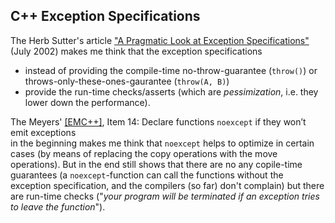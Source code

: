 C++ Exception Specifications
-

The Herb Sutter's article ["A Pragmatic Look at Exception Specifications"](http://www.gotw.ca/publications/mill22.htm) (July 2002) makes me think that the exception specifications  
* instead of providing the compile-time no-throw-guarantee (`throw()`) or throws-only-these-ones-gaurantee (`throw(A, B)`)  
* provide the run-time checks/asserts (which are _pessimization_, i.e. they lower down the performance).  

The Meyers' [[EMC++]](https://github.com/kuzminrobin/code_review_notes/blob/master/book_list.md), Item 14: Declare functions `noexcept` if they won’t emit exceptions  
in the beginning makes me think that `noexcept` helps to optimize in certain cases (by means of replacing the copy operations with the move operations). But in the end still shows that there are no any copile-time guarantees (a `noexcept`-function can call the functions without the exception specification, and the compilers (so far) don't complain) but there are run-time checks ("_your program will be terminated if an exception tries to leave the function_").
